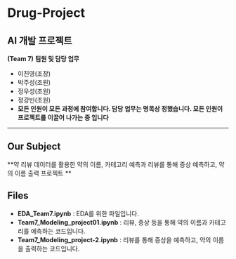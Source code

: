 # Drug-Project

## AI 개발 프로젝트
**(Team 7)**
**팀원 및 담당 업무**
  + 이진영(조장)
  + 박주성(조원)
  + 정우성(조원)
  + 정강빈(조원)
  + **모든 인원이 모든 과정에 참여합니다. 담당 업무는 명목상 정했습니다. 모든 인원이 프로젝트를 이끌어 나가는 중 입니다**
---
## Our Subject
**약 리뷰 데이터를 활용한 약의 이름, 카테고리 예측과 리뷰를 통해 증상 예측하고, 약의 이름 출력 프로젝트 **

## Files
  + **EDA_Team7.ipynb** : EDA를 위한 파일입니다.
  + **Team7_Modeling_project01.ipynb** : 리뷰, 증상 등을 통해 약의 이름과 카테고리를 예측하는 코드입니다.
  + **Team7_Modeling_project-2.ipynb** : 리뷰를 통해 증상을 예측하고, 약의 이름을 출력하는 코드입니다.
